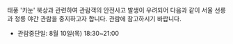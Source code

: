 태풍 '카눈' 북상과 관련하여 관람객의 안전사고 발생이 우려되어 다음과 같이 서울 선릉과 정릉 야간 관람을 중지하고자 합니다. 관람에 참고하시기 바랍니다.  
- 관람중단일: 8월 10일(목) 18:30~21:00
